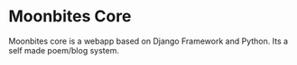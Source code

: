 # Moonbites Core
Moonbites core is a webapp based on Django Framework and Python. Its a self made poem/blog system.
